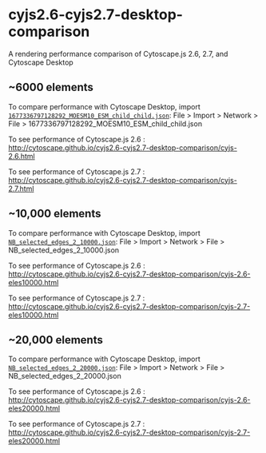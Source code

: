 # cyjs2.6-cyjs2.7-desktop-comparison
A rendering performance comparison of Cytoscape.js 2.6, 2.7, and Cytoscape Desktop


## ~6000 elements

To compare performance with Cytoscape Desktop, import [`1677336797128292_MOESM10_ESM_child_child.json`](https://raw.githubusercontent.com/cytoscape/cyjs2.6-cyjs2.7-desktop-comparison/master/1677336797128292_MOESM10_ESM_child_child.json): File > Import > Network > File > 1677336797128292_MOESM10_ESM_child_child.json

To see performance of Cytoscape.js 2.6 : http://cytoscape.github.io/cyjs2.6-cyjs2.7-desktop-comparison/cyjs-2.6.html

To see performance of Cytoscape.js 2.7 : http://cytoscape.github.io/cyjs2.6-cyjs2.7-desktop-comparison/cyjs-2.7.html


## ~10,000 elements

To compare performance with Cytoscape Desktop, import [`NB_selected_edges_2_10000.json`](https://raw.githubusercontent.com/cytoscape/cyjs2.6-cyjs2.7-desktop-comparison/master/NB_selected_edges_2_10000.json): File > Import > Network > File > NB_selected_edges_2_10000.json

To see performance of Cytoscape.js 2.6 : http://cytoscape.github.io/cyjs2.6-cyjs2.7-desktop-comparison/cyjs-2.6-eles10000.html

To see performance of Cytoscape.js 2.7 : http://cytoscape.github.io/cyjs2.6-cyjs2.7-desktop-comparison/cyjs-2.7-eles10000.html


## ~20,000 elements

To compare performance with Cytoscape Desktop, import [`NB_selected_edges_2_20000.json`](https://raw.githubusercontent.com/cytoscape/cyjs2.6-cyjs2.7-desktop-comparison/master/NB_selected_edges_2_20000.json): File > Import > Network > File > NB_selected_edges_2_20000.json

To see performance of Cytoscape.js 2.6 : http://cytoscape.github.io/cyjs2.6-cyjs2.7-desktop-comparison/cyjs-2.6-eles20000.html

To see performance of Cytoscape.js 2.7 : http://cytoscape.github.io/cyjs2.6-cyjs2.7-desktop-comparison/cyjs-2.7-eles20000.html
